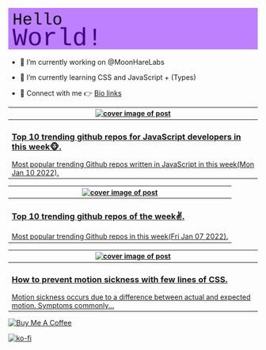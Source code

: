 [![Hello World!](https://github.com/ksenginew/ksenginew/raw/main/header.svg)](#nolink)

- 🔭 I’m currently working on @MoonHareLabs  

- 🌱 I’m currently learning CSS and JavaScript + (Types)    

- 💌 Connect with me 👉 [Bio links](https://ksengine.bio.link)

<!-- blog  posts start -->
<a href="https://dev.to/ksengine/top-10-trending-github-repos-for-javascript-developers-in-this-week-289m">
<table>
<thead>
<tr>
<th>
<img src="https://res.cloudinary.com/practicaldev/image/fetch/s--GGrCyNo_--/c_imagga_scale,f_auto,fl_progressive,h_420,q_auto,w_1000/https://images.unsplash.com/photo-1531030874896-fdef6826f2f7%3Fcrop%3Dentropy%26cs%3Dtinysrgb%26fit%3Dmax%26fm%3Djpg%26ixid%3DMnwyODI4ODF8MHwxfHJhbmRvbXx8fHx8fHx8fDE2NDE4MTQ1NTA%26ixlib%3Drb-1.2.1%26q%3D80%26w%3D1080" alt="cover image of post" width="500px" height="auto"/>
</th>
</tr>
</thead>
<tbody>
<tr>
<td>
<h3>Top 10 trending github repos for JavaScript developers in this week🐵.</h3>
Most popular trending Github repos written in JavaScript in this week(Mon Jan 10 2022).
</td>
</tr>
</tbody>
</table>
</a>



<a href="https://dev.to/ksengine/top-10-trending-github-repos-of-the-week-2bah">
<table>
<thead>
<tr>
<th>
<img src="https://res.cloudinary.com/practicaldev/image/fetch/s--sdnjNF8D--/c_imagga_scale,f_auto,fl_progressive,h_420,q_auto,w_1000/https://images.unsplash.com/photo-1591453089343-9ee5e4ac7e2d%3Fcrop%3Dentropy%26cs%3Dtinysrgb%26fit%3Dmax%26fm%3Djpg%26ixid%3DMnwyODI4ODF8MHwxfHJhbmRvbXx8fHx8fHx8fDE2NDE1NTU0ODE%26ixlib%3Drb-1.2.1%26q%3D80%26w%3D1080" alt="cover image of post" width="500px" height="auto"/>
</th>
</tr>
</thead>
<tbody>
<tr>
<td>
<h3>Top 10 trending github repos of the week✌.</h3>
Most popular trending Github repos in this week(Fri Jan 07 2022).
</td>
</tr>
</tbody>
</table>
</a>



<a href="https://dev.to/ksengine/how-to-prevent-motion-sickness-with-few-lines-of-css-39b7">
<table>
<thead>
<tr>
<th>
<img src="https://res.cloudinary.com/practicaldev/image/fetch/s--u7JhoEOp--/c_imagga_scale,f_auto,fl_progressive,h_420,q_66,w_1000/https://dev-to-uploads.s3.amazonaws.com/uploads/articles/92901lww9wb0fh5wq6hc.gif" alt="cover image of post" width="500px" height="auto"/>
</th>
</tr>
</thead>
<tbody>
<tr>
<td>
<h3>How to prevent motion sickness with few lines of CSS.</h3>
Motion sickness occurs due to a difference between actual and expected motion. Symptoms commonly...
</td>
</tr>
</tbody>
</table>
</a>
<!-- blog  posts end -->

<a href="https://www.buymeacoffee.com/ksengine">
  <img src="https://cdn.buymeacoffee.com/buttons/v2/default-yellow.png" alt="Buy Me A Coffee" width="200px" height="auto"/>
</a>

[![ko-fi](https://ko-fi.com/img/githubbutton_sm.svg)](https://ko-fi.com/D1D473BME)
